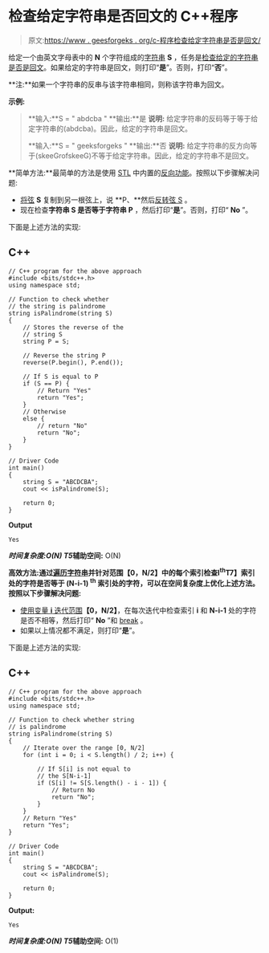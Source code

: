 # 检查给定字符串是否回文的 C++程序

> 原文:[https://www . geesforgeks . org/c-程序检查给定字符串是否是回文/](https://www.geeksforgeeks.org/c-program-to-check-if-a-given-string-is-palindrome-or-not/)

给定一个由英文字母表中的 **N** 个字符组成的[字符串](https://www.geeksforgeeks.org/c-string-class-and-its-applications/) **S** ，任务是[检查给定的字符串是否是回文](https://www.geeksforgeeks.org/c-program-check-given-string-palindrome/)。如果给定的字符串是回文，则打印“**是**”。否则，打印“**否**”。

**注:**如果一个字符串的反串与该字符串相同，则称该字符串为回文。

**示例:**

> **输入:**S = " abdcba "
> **输出:**是
> **说明:**
> 给定字符串的反码等于等于给定字符串的(abdcba)。因此，给定的字符串是回文。
> 
> **输入:**S = " geeksforgeks "
> **输出:**否
> **说明:**
> 给定字符串的反方向等于(skeeGrofskeeG)不等于给定字符串。因此，给定的字符串不是回文。

**简单方法:**最简单的方法是使用 [STL](https://www.geeksforgeeks.org/the-c-standard-template-library-stl/) 中内置的[反向功能](https://www.geeksforgeeks.org/stdreverse-in-c/)。按照以下步骤解决问题:

*   [将弦](https://www.geeksforgeeks.org/different-ways-to-copy-a-string-in-c-c/) **S** 复制到另一根弦上，说 **P、**然后[反转弦 S](https://www.geeksforgeeks.org/reverse-a-string-in-c-cpp-different-methods/) 。
*   现在检查**字符串 S 是否等于字符串 P** ，然后打印“**是**”。否则，打印“ **No** ”。

下面是上述方法的实现:

## C++

```
// C++ program for the above approach
#include <bits/stdc++.h>
using namespace std;

// Function to check whether
// the string is palindrome
string isPalindrome(string S)
{
    // Stores the reverse of the
    // string S
    string P = S;

    // Reverse the string P
    reverse(P.begin(), P.end());

    // If S is equal to P
    if (S == P) {
        // Return "Yes"
        return "Yes";
    }
    // Otherwise
    else {
        // return "No"
        return "No";
    }
}

// Driver Code
int main()
{
    string S = "ABCDCBA";
    cout << isPalindrome(S);

    return 0;
}
```

**Output**

```
Yes
```

***时间复杂度:**O(N)*
T5**辅助空间:** O(N)

**高效方法:**通过[遍历字符串](https://www.geeksforgeeks.org/iterate-over-characters-of-a-string-in-c/)并针对范围**【0，N/2】**中的每个索引检查**I<sup>th</sup>T7】索引处的字符是否等于 **(N-i-1) <sup>th</sup>** 索引处的字符，可以在空间复杂度上优化上述方法。按照以下步骤解决问题:**

*   [使用变量 **i** 迭代范围](https://www.geeksforgeeks.org/range-based-loop-c/)**【0，N/2】**，在每次迭代中检查索引 **i** 和 **N-i-1** 处的字符是否不相等，然后打印“ **No** ”和 [break](https://www.geeksforgeeks.org/break-statement-cc/) 。
*   如果以上情况都不满足，则打印“**是**”。

下面是上述方法的实现:

## C++

```
// C++ program for the above approach
#include <bits/stdc++.h>
using namespace std;

// Function to check whether string
// is palindrome
string isPalindrome(string S)
{
    // Iterate over the range [0, N/2]
    for (int i = 0; i < S.length() / 2; i++) {

        // If S[i] is not equal to
        // the S[N-i-1]
        if (S[i] != S[S.length() - i - 1]) {
            // Return No
            return "No";
        }
    }
    // Return "Yes"
    return "Yes";
}

// Driver Code
int main()
{
    string S = "ABCDCBA";
    cout << isPalindrome(S);

    return 0;
}
```

**Output:** 

```
Yes
```

***时间复杂度:**O(N)*
T5**辅助空间:** O(1)